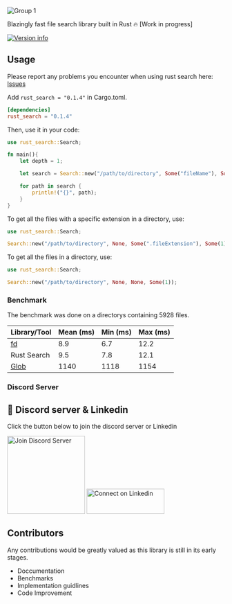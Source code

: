 ![Group 1](https://user-images.githubusercontent.com/42001064/198829818-c4035432-8721-45e1-ba2d-4d2eb6d0c584.svg)

Blazingly fast file search library built in Rust 🔥 [Work in progress]

[![Version info](https://img.shields.io/crates/v/rust_search.svg)](https://crates.io/crates/rust_search)

## Usage

Please report any problems you encounter when using rust search here: [Issues](https://github.com/ParthJadhav/rust_search/issues)

Add `rust_search = "0.1.4"` in Cargo.toml.

```toml
[dependencies]
rust_search = "0.1.4"
```

Then, use it in your code:

```rust
use rust_search::Search;

fn main(){
    let depth = 1;

    let search = Search::new("/path/to/directory", Some("fileName"), Some(".fileExtension"), Some(depth));

    for path in search {
        println!("{}", path);
    }
}
```

To get all the files with a specific extension in a directory, use:

```rust
use rust_search::Search;

Search::new("/path/to/directory", None, Some(".fileExtension"), Some(1));
```

To get all the files in a directory, use:

```rust
use rust_search::Search;

Search::new("/path/to/directory", None, None, Some(1));
```

### Benchmark

The benchmark was done on a directorys containing 5928 files.

| Library/Tool | Mean (ms) | Min (ms) | Max (ms)|
| --- | --- | --- | --- | 
| [fd] | 8.9 | 6.7 | 12.2 |
| Rust Search | 9.5 | 7.8 | 12.1 |
| [Glob] | 1140 | 1118 | 1154 |


[Glob]: https://www.npmjs.com/package/glob
[fd]: https://crates.io/crates/fd-find

### Discord Server
## 🔵 Discord server & Linkedin

Click the button below to join the discord server or Linkedin 

<a href="https://discord.gg/hqDPyNb9m3" target="_blank"><img src="https://user-images.githubusercontent.com/42001064/126635148-9a736436-5a6d-4298-8d8e-acda11aec74c.png" alt="Join Discord Server" width="180px" ></a>
<a href="https://www.linkedin.com/in/parthjadhav04" target="_blank"><img src="https://img.shields.io/badge/Linkedin-blue?style=flat-square&logo=linkedin" alt="Connect on Linkedin" width="180px" height="58"></a>

## Contributors

Any contributions would be greatly valued as this library is still in its early stages.

- Doccumentation
- Benchmarks
- Implementation guidlines
- Code Improvement
